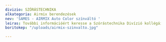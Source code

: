 ```yaml
---
divizio: SZÓRÁSTECHNIKA
alkategoria: Airmix berendezések
nev: 'SAMES - AIRMIX Auto Color színváltó '
leiras: További információért keresse a Szórástechnika Divízió kollégáit
boritokep: "/uploads/airmix-szinvalto.jpg"

---
```

